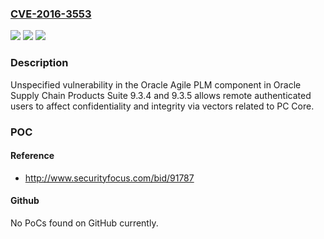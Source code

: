 ### [CVE-2016-3553](https://cve.mitre.org/cgi-bin/cvename.cgi?name=CVE-2016-3553)
![](https://img.shields.io/static/v1?label=Product&message=n%2Fa&color=blue)
![](https://img.shields.io/static/v1?label=Version&message=n%2Fa&color=blue)
![](https://img.shields.io/static/v1?label=Vulnerability&message=n%2Fa&color=brighgreen)

### Description

Unspecified vulnerability in the Oracle Agile PLM component in Oracle Supply Chain Products Suite 9.3.4 and 9.3.5 allows remote authenticated users to affect confidentiality and integrity via vectors related to PC Core.

### POC

#### Reference
- http://www.securityfocus.com/bid/91787

#### Github
No PoCs found on GitHub currently.

